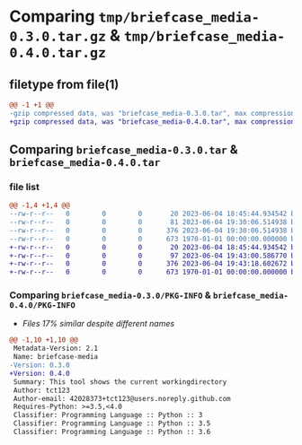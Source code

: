 # Comparing `tmp/briefcase_media-0.3.0.tar.gz` & `tmp/briefcase_media-0.4.0.tar.gz`

## filetype from file(1)

```diff
@@ -1 +1 @@
-gzip compressed data, was "briefcase_media-0.3.0.tar", max compression
+gzip compressed data, was "briefcase_media-0.4.0.tar", max compression
```

## Comparing `briefcase_media-0.3.0.tar` & `briefcase_media-0.4.0.tar`

### file list

```diff
@@ -1,4 +1,4 @@
--rw-r--r--   0        0        0       20 2023-06-04 18:45:44.934542 briefcase_media-0.3.0/README.md
--rw-r--r--   0        0        0       81 2023-06-04 19:30:06.514938 briefcase_media-0.3.0/briefcase_media/media.py
--rw-r--r--   0        0        0      376 2023-06-04 19:30:06.514938 briefcase_media-0.3.0/pyproject.toml
--rw-r--r--   0        0        0      673 1970-01-01 00:00:00.000000 briefcase_media-0.3.0/PKG-INFO
+-rw-r--r--   0        0        0       20 2023-06-04 18:45:44.934542 briefcase_media-0.4.0/README.md
+-rw-r--r--   0        0        0       97 2023-06-04 19:43:00.586770 briefcase_media-0.4.0/briefcase_media/media.py
+-rw-r--r--   0        0        0      376 2023-06-04 19:43:18.602672 briefcase_media-0.4.0/pyproject.toml
+-rw-r--r--   0        0        0      673 1970-01-01 00:00:00.000000 briefcase_media-0.4.0/PKG-INFO
```

### Comparing `briefcase_media-0.3.0/PKG-INFO` & `briefcase_media-0.4.0/PKG-INFO`

 * *Files 17% similar despite different names*

```diff
@@ -1,10 +1,10 @@
 Metadata-Version: 2.1
 Name: briefcase-media
-Version: 0.3.0
+Version: 0.4.0
 Summary: This tool shows the current workingdirectory
 Author: tct123
 Author-email: 42028373+tct123@users.noreply.github.com
 Requires-Python: >=3.5,<4.0
 Classifier: Programming Language :: Python :: 3
 Classifier: Programming Language :: Python :: 3.5
 Classifier: Programming Language :: Python :: 3.6
```

